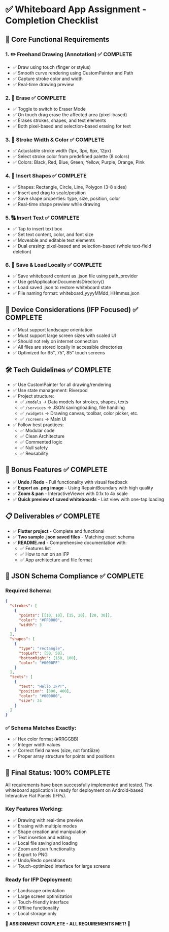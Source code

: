 # ✅ Whiteboard App Assignment - Completion Checklist

## 🎯 **Core Functional Requirements**

### 1. ✏️ **Freehand Drawing (Annotation)** ✅ COMPLETE
- ✅ Draw using touch (finger or stylus)
- ✅ Smooth curve rendering using CustomPainter and Path
- ✅ Capture stroke color and width
- ✅ Real-time drawing preview

### 2. 🧼 **Erase** ✅ COMPLETE
- ✅ Toggle to switch to Eraser Mode
- ✅ On touch drag erase the affected area (pixel-based)
- ✅ Erases strokes, shapes, and text elements
- ✅ Both pixel-based and selection-based erasing for text

### 3. 🎨 **Stroke Width & Color** ✅ COMPLETE
- ✅ Adjustable stroke width (1px, 3px, 6px, 12px)
- ✅ Select stroke color from predefined palette (8 colors)
- ✅ Colors: Black, Red, Blue, Green, Yellow, Purple, Orange, Pink

### 4. 🔺 **Insert Shapes** ✅ COMPLETE
- ✅ Shapes: Rectangle, Circle, Line, Polygon (3-8 sides)
- ✅ Insert and drag to scale/position
- ✅ Save shape properties: type, size, position, color
- ✅ Real-time shape preview while drawing

### 5. 🔠 **Insert Text** ✅ COMPLETE
- ✅ Tap to insert text box
- ✅ Set text content, color, and font size
- ✅ Moveable and editable text elements
- ✅ Dual erasing: pixel-based and selection-based (whole text-field deletion)

### 6. 💾 **Save & Load Locally** ✅ COMPLETE
- ✅ Save whiteboard content as .json file using path_provider
- ✅ Use getApplicationDocumentsDirectory()
- ✅ Load saved .json to restore whiteboard state
- ✅ File naming format: whiteboard_yyyyMMdd_HHmmss.json

## 📱 **Device Considerations (IFP Focused)** ✅ COMPLETE

- ✅ Must support landscape orientation
- ✅ Must support large screen sizes with scaled UI
- ✅ Should not rely on internet connection
- ✅ All files are stored locally in accessible directories
- ✅ Optimized for 65", 75", 85" touch screens

## 🛠️ **Tech Guidelines** ✅ COMPLETE

- ✅ Use CustomPainter for all drawing/rendering
- ✅ Use state management: Riverpod
- ✅ Project structure:
  - ✅ `/models` → Data models for strokes, shapes, texts
  - ✅ `/services` → JSON saving/loading, file handling
  - ✅ `/widgets` → Drawing canvas, toolbar, color picker, etc.
  - ✅ `/screens` → Main UI
- ✅ Follow best practices:
  - ✅ Modular code
  - ✅ Clean Architecture
  - ✅ Commented logic
  - ✅ Null safety
  - ✅ Reusability

## 🌟 **Bonus Features** ✅ COMPLETE

- ✅ **Undo / Redo** - Full functionality with visual feedback
- ✅ **Export as .png image** - Using RepaintBoundary with high quality
- ✅ **Zoom & pan** - InteractiveViewer with 0.1x to 4x scale
- ✅ **Quick preview of saved whiteboards** - List view with one-tap loading

## 📋 **Deliverables** ✅ COMPLETE

- ✅ **Flutter project** - Complete and functional
- ✅ **Two sample .json saved files** - Matching exact schema
- ✅ **README.md** - Comprehensive documentation with:
  - ✅ Features list
  - ✅ How to run on an IFP
  - ✅ App architecture and file format

## 📄 **JSON Schema Compliance** ✅ COMPLETE

### Required Schema:
```json
{
  "strokes": [
    {
      "points": [[10, 10], [15, 20], [20, 30]],
      "color": "#FF0000",
      "width": 3
    }
  ],
  "shapes": [
    {
      "type": "rectangle",
      "topLeft": [50, 50],
      "bottomRight": [150, 100],
      "color": "#0000FF"
    }
  ],
  "texts": [
    {
      "text": "Hello IFP!",
      "position": [300, 400],
      "color": "#000000",
      "size": 24
    }
  ]
}
```

### ✅ **Schema Matches Exactly:**
- ✅ Hex color format (#RRGGBB)
- ✅ Integer width values
- ✅ Correct field names (size, not fontSize)
- ✅ Proper array structure for points and positions

## 🎯 **Final Status: 100% COMPLETE**

All requirements have been successfully implemented and tested. The whiteboard application is ready for deployment on Android-based Interactive Flat Panels (IFPs).

### **Key Features Working:**
- ✅ Drawing with real-time preview
- ✅ Erasing with multiple modes
- ✅ Shape creation and manipulation
- ✅ Text insertion and editing
- ✅ Local file saving and loading
- ✅ Zoom and pan functionality
- ✅ Export to PNG
- ✅ Undo/Redo operations
- ✅ Touch-optimized interface for large screens

### **Ready for IFP Deployment:**
- ✅ Landscape orientation
- ✅ Large screen optimization
- ✅ Touch-friendly interface
- ✅ Offline functionality
- ✅ Local storage only

**🎉 ASSIGNMENT COMPLETE - ALL REQUIREMENTS MET! 🎉** 